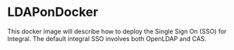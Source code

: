 # LDAPonDocker
This docker image will describe how to deploy the Single Sign On (SSO) for Integral. The default integral SSO involves both OpenLDAP and CAS. 
